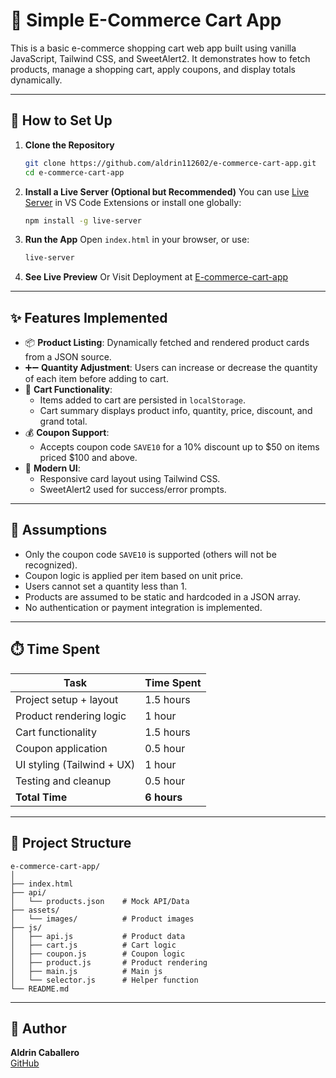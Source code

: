 
# 🛒 Simple E-Commerce Cart App

This is a basic e-commerce shopping cart web app built using vanilla JavaScript, Tailwind CSS, and SweetAlert2. It demonstrates how to fetch products, manage a shopping cart, apply coupons, and display totals dynamically.

---

## 🚀 How to Set Up

1. **Clone the Repository**
   ```bash
   git clone https://github.com/aldrin112602/e-commerce-cart-app.git
   cd e-commerce-cart-app
   ```

2. **Install a Live Server (Optional but Recommended)**
   You can use [Live Server](https://marketplace.visualstudio.com/items?itemName=ritwickdey.LiveServer) in VS Code Extensions or install one globally:
   ```bash
   npm install -g live-server
   ```

3. **Run the App**
   Open `index.html` in your browser, or use:
   ```bash
   live-server
   ```

4. **See Live Preview**
   Or Visit Deployment at [E-commerce-cart-app](https://aldrin112602.github.io/e-commerce-cart-app/)
---

## ✨ Features Implemented

- 📦 **Product Listing**: Dynamically fetched and rendered product cards from a JSON source.
- ➕➖ **Quantity Adjustment**: Users can increase or decrease the quantity of each item before adding to cart.
- 🛒 **Cart Functionality**:
  - Items added to cart are persisted in `localStorage`.
  - Cart summary displays product info, quantity, price, discount, and grand total.
- 💰 **Coupon Support**:
  - Accepts coupon code `SAVE10` for a 10% discount up to $50 on items priced $100 and above.
- 🎨 **Modern UI**:
  - Responsive card layout using Tailwind CSS.
  - SweetAlert2 used for success/error prompts.

---

## 📌 Assumptions

- Only the coupon code `SAVE10` is supported (others will not be recognized).
- Coupon logic is applied per item based on unit price.
- Users cannot set a quantity less than 1.
- Products are assumed to be static and hardcoded in a JSON array.
- No authentication or payment integration is implemented.

---

## ⏱️ Time Spent

| Task                        | Time Spent |
|----------------------------|------------|
| Project setup + layout     | 1.5 hours  |
| Product rendering logic    | 1 hour     |
| Cart functionality         | 1.5 hours  |
| Coupon application         | 0.5 hour   |
| UI styling (Tailwind + UX) | 1 hour     |
| Testing and cleanup        | 0.5 hour   |
| **Total Time**             | **6 hours**|

---

## 📁 Project Structure

```
e-commerce-cart-app/
│
├── index.html
├── api/
│   └── products.json    # Mock API/Data
├── assets/
│   └── images/          # Product images
├── js/
│   ├── api.js           # Product data
│   ├── cart.js          # Cart logic
│   ├── coupon.js        # Coupon logic
│   ├── product.js       # Product rendering
│   ├── main.js          # Main js
│   └── selector.js      # Helper function
└── README.md
```

---

## 🙌 Author

**Aldrin Caballero**  
[GitHub](https://github.com/aldrin112602)
